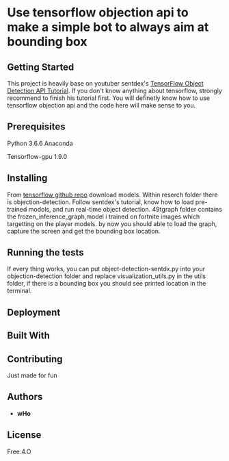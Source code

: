 # Use tensorflow objection api to make a simple bot to always aim at bounding box


## Getting Started

This project is heavily base on youtuber sentdex's [TensorFlow Object Detection API Tutorial](https://www.youtube.com/watch?v=COlbP62-B-U&list=PLQVvvaa0QuDcNK5GeCQnxYnSSaar2tpku). If you don't know anything about tensorflow, strongly recommend to finish his tutorial first. You will definetly know how to use tensorflow objection api and the code here will make sense to you.


## Prerequisites

Python 3.6.6 Anaconda

Tensorflow-gpu 1.9.0

## Installing
From [tensorflow github repo](https://github.com/tensorflow/models) download models.
Within reserch folder there is objection-detection.
Follow sentdex's tutorial, know how to load pre-trained modols, and run real-time object detection.
49tgraph folder contains the frozen_inference_graph,model i trained on fortnite images which targetting on the player models. by now you should able to load the graph, capture the screen and get the bounding box location.

## Running the tests
If every thing works, you can put object-detection-sentdx.py into your objection-detection folder and replace visualization_utils.py in the utils folder, if there is a bounding box you should see printed location in the terminal.


## Deployment



## Built With



## Contributing

Just made for fun

## Authors

* **wHo** 

## License

Free.4.O


